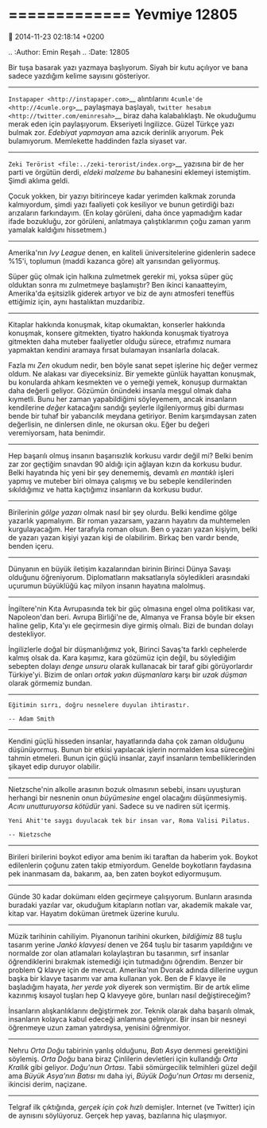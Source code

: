 =============
Yevmiye 12805
=============

:date: 2014-11-23 02:18:14 +0200

.. :Author: Emin Reşah
.. :Date:   12805

Bir tuşa basarak yazı yazmaya başlıyorum. Siyah bir kutu açılıyor ve
bana sadece yazdığım kelime sayısını gösteriyor.

--------------

`Instapaper <http://instapaper.com>`__ alıntılarını
`4cumle'de <http://4cumle.org>`__ paylaşmaya başlayalı, `twitter
hesabım <http://twitter.com/eminresah>`__ biraz daha kalabalıklaştı. Ne
okuduğumu merak eden için paylaşıyorum. Ekseriyeti İngilizce. Güzel
Türkçe yazı bulmak zor. *Edebiyat yapmayan* ama azıcık derinlik
arıyorum. Pek bulamıyorum. Memlekette haddinden fazla siyaset var.

--------------

`Zeki Terörist <file:../zeki-terorist/index.org>`__ yazısına bir de her
parti ve örgütün derdi, *eldeki malzeme bu* bahanesini eklemeyi
istemiştim. Şimdi aklıma geldi.

Çocuk yokken, bir yazıyı bitirinceye kadar yerimden kalkmak zorunda
kalmıyordum, şimdi yazı faaliyeti çok kesiliyor ve bunun getirdiği bazı
arızaların farkındayım. (En kolay görüleni, daha önce yapmadığım kadar
ifade bozukluğu, zor görüleni, anlatmaya çalıştıklarımın çoğu zaman
yarım yamalak kaldığını hissetmem.)

--------------

Amerika'nın *Ivy League* denen, en kaliteli üniversitelerine gidenlerin
sadece %15'i, toplumun (maddi kazanca göre) alt yarısından geliyormuş.

Süper güç olmak için halkına zulmetmek gerekir mi, yoksa süper güç
olduktan sonra mı zulmetmeye başlamıştır? Ben ikinci kanaatteyim,
Amerika'da eşitsizlik giderek artıyor ve biz de aynı atmosferi teneffüs
ettiğimiz için, aynı hastalıktan muzdaribiz.

--------------

Kitaplar hakkında konuşmak, kitap okumaktan, konserler hakkında
konuşmak, konsere gitmekten, tiyatro hakkında konuşmak tiyatroya
gitmekten daha muteber faaliyetler olduğu sürece, etrafımız numara
yapmaktan kendini aramaya fırsat bulamayan insanlarla dolacak.

Fazla mı *Zen* okudum nedir, ben böyle sanat sepet işlerine hiç değer
vermez oldum. Ne alakası var diyeceksiniz. Bir yemekte günlük hayattan
konuşmak, bu konularda ahkam kesmekten ve o yemeği yemek, konuşup
durmaktan daha değerli geliyor. Gözümün önündeki insanla meşgul olmak
daha kıymetli. Bunu her zaman yapabildiğimi söyleyemem, ancak insanların
kendilerine *değer* katacağını sandığı şeylerle ilgileniyormuş gibi
durması bende bir tuhaf bir yabancılık meydana getiriyor. Benim
karşımdaysan zaten değerlisin, ne dinlersen dinle, ne okursan oku. Eğer
bu değeri veremiyorsam, hata benimdir.

--------------

Hep başarılı olmuş insanın başarısızlık korkusu vardır değil mi? Belki
benim zar zor geçtiğim sınavdan 90 aldığı için ağlayan kızın da korkusu
budur. Belki hayatında hiç yeni bir şey denememiş, devamlı *en mantıklı*
işleri yapmış ve muteber biri olmaya çalışmış ve bu sebeple
kendilerinden sıkıldığımız ve hatta kaçtığımız insanların da korkusu
budur.

--------------

Birilerinin *gölge yazarı* olmak nasıl bir şey olurdu. Belki kendime
gölge yazarlık yapmalıyım. Bir roman yazarsam, yazarın hayatını da
muhtemelen kurgulayacağım. Her tarafıyla roman olsun. Ben o yazarı yazan
kişiyim, belki de yazarı yazan kişiyi yazan kişi de olabilirim. Birkaç
ben vardır bende, benden içeru.

--------------

Dünyanın en büyük iletişim kazalarından birinin Birinci Dünya Savaşı
olduğunu öğreniyorum. Diplomatların maksatlarıyla söyledikleri
arasındaki uçurumun büyüklüğü kaç milyon insanın hayatına malolmuş.

--------------

İngiltere'nin Kıta Avrupasında tek bir güç olmasına engel olma
politikası var, Napoleon'dan beri. Avrupa Birliği'ne de, Almanya ve
Fransa böyle bir eksen haline gelip, Kıta'yı ele geçirmesin diye girmiş
olmalı. Bizi de bundan dolayı destekliyor.

İngilizlerle doğal bir düşmanlığımız yok, Birinci Savaş'ta farklı
cephelerde kalmış olsak da. Kara kaşımız, kara gözümüz için değil, bu
söylediğim sebepten dolayı *denge unsuru* olarak kullanacak bir taraf
gibi görüyorlardır Türkiye'yi. Bizim de onları *ortak yakın düşmanlara*
karşı bir *uzak düşman* olarak görmemiz bundan.

--------------

    Eğitimin sırrı, doğru nesnelere duyulan ihtirastır.

    -- Adam Smith

--------------

Kendini güçlü hisseden insanlar, hayatlarında daha çok zaman olduğunu
düşünüyormuş. Bunun bir etkisi yapılacak işlerin normalden kısa
süreceğini tahmin etmeleri. Bunun için güçlü insanlar, zayıf insanların
tembelliklerinden şikayet edip duruyor olabilir.

--------------

Nietzsche'nin alkolle arasının bozuk olmasının sebebi, insanı uyuşturan
herhangi bir nesnenin onun *büyümesine* engel olacağını düşünmesiymiş.
*Acını unutturuyorsa kötüdür* yani. Sadece su ve nadiren süt içermiş.

    Yeni Ahit'te saygı duyulacak tek bir insan var, Roma Valisi Pilatus.

    -- Nietzsche

--------------

Birileri birilerini boykot ediyor ama benim iki taraftan da haberim yok.
Boykot edilenlerin çoğunu zaten takip etmiyordum. Genelde boykotların
faydasına pek inanmasam da, bakarım, aa, ben zaten boykot ediyormuşum.

--------------

Günde 30 kadar dokümanı elden geçirmeye çalışıyorum. Bunların arasında
buradaki yazılar var, okuduğum kitapların notları var, akademik makale
var, kitap var. Hayatım doküman üretmek üzerine kurulu.

--------------

Müzik tarihinin cahiliyim. Piyanonun tarihini okurken, *bildiğimiz* 88
tuşlu tasarım yerine *Jankó klavyesi* denen ve 264 tuşlu bir tasarım
yapıldığını ve normalde zor olan atlamaları kolaylaştıran bu tasarımın,
sırf insanlar öğrendiklerini bırakmak istemediği için tutmadığını
öğrendim. Benzer bir problem Q klavye için de mevcut. Amerika'nın Dvorak
adında dillerine uygun başka bir klavye tasarımı var ama kullanan yok.
Ben de F klavye ile başladığım hayata, *her yerde yok* diyerek son
vermiştim. Bir de artık elime kazınmış kısayol tuşları hep Q klavyeye
göre, bunları nasıl değiştireceğim?

İnsanların alışkanlıklarını değiştirmek zor. Teknik olarak daha başarılı
olmak, insanların kolayca kabul edeceği anlamına gelmiyor. Bir insan bir
nesneyi öğrenmeye uzun zaman yatırdıysa, yenisini öğrenmiyor.

--------------

Nehru *Orta Doğu* tabirinin yanlış olduğunu, *Batı Asya* denmesi
gerektiğini söylemiş. *Orta Doğu* bana biraz Çinlilerin devletleri için
kullandığı *Orta Krallık* gibi geliyor. *Doğu'nun Ortası*. Tabii
sömürgecilik telmihleri güzel değil ama *Büyük Asya'nın Batısı* mı daha
iyi, *Büyük Doğu'nun Ortası* mı derseniz, ikincisi derim, naçizane.

--------------

Telgraf ilk çıktığında, *gerçek için çok hızlı* demişler. Internet (ve
Twitter) için de aynısını söylüyoruz. Gerçek hep yavaş, bazılarına hiç
ulaşmıyor.
